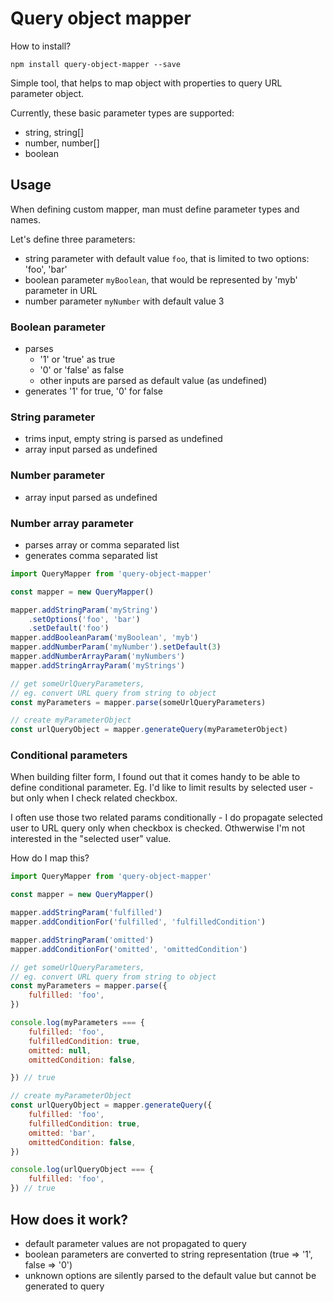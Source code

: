 # Query object mapper
How to install?
```shell
npm install query-object-mapper --save
```

Simple tool, that helps to map object with properties to query URL parameter object.

Currently, these basic parameter types are supported:
- string, string[]
- number, number[]
- boolean

## Usage

When defining custom mapper, man must define parameter types and names.

Let's define three parameters:
- string parameter with default value `foo`, that is limited to two options: 'foo', 'bar'
- boolean parameter `myBoolean`, that would be represented by 'myb' parameter in URL
- number parameter `myNumber` with default value 3

### Boolean parameter
- parses
  - '1' or 'true' as true
  - '0' or 'false' as false
  - other inputs are parsed as default value (as undefined)
- generates '1' for true, '0' for false

### String parameter
- trims input, empty string is parsed as undefined
- array input parsed as undefined

### Number parameter
- array input parsed as undefined

### Number array parameter
- parses array or comma separated list
- generates comma separated list

```javascript
import QueryMapper from 'query-object-mapper'

const mapper = new QueryMapper()

mapper.addStringParam('myString')
	.setOptions('foo', 'bar')
	.setDefault('foo')
mapper.addBooleanParam('myBoolean', 'myb')
mapper.addNumberParam('myNumber').setDefault(3)
mapper.addNumberArrayParam('myNumbers')
mapper.addStringArrayParam('myStrings')

// get someUrlQueryParameters,
// eg. convert URL query from string to object
const myParameters = mapper.parse(someUrlQueryParameters)

// create myParameterObject
const urlQueryObject = mapper.generateQuery(myParameterObject)
```

### Conditional parameters

When building filter form, I found out that it comes handy to be able to define conditional parameter. Eg. I'd like to limit results by selected user - but only when I check related checkbox.

I often use those two related params conditionally - I do propagate selected user to URL query only when checkbox is checked. Othwerwise I'm not interested in the "selected user" value.

How do I map this?

```javascript
import QueryMapper from 'query-object-mapper'

const mapper = new QueryMapper()

mapper.addStringParam('fulfilled')
mapper.addConditionFor('fulfilled', 'fulfilledCondition')

mapper.addStringParam('omitted')
mapper.addConditionFor('omitted', 'omittedCondition')

// get someUrlQueryParameters,
// eg. convert URL query from string to object
const myParameters = mapper.parse({
	fulfilled: 'foo',
})

console.log(myParameters === {
	fulfilled: 'foo',
	fulfilledCondition: true,
	omitted: null,
	omittedCondition: false,

}) // true

// create myParameterObject
const urlQueryObject = mapper.generateQuery({
	fulfilled: 'foo',
	fulfilledCondition: true,
	omitted: 'bar',
	omittedCondition: false,
})

console.log(urlQueryObject === {
	fulfilled: 'foo',
}) // true
```

## How does it work?
- default parameter values are not propagated to query
- boolean parameters are converted to string representation (true => '1', false => '0')
- unknown options are silently parsed to the default value but cannot be generated to query
